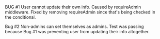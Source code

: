 BUG #1
User cannot update their own info. Caused by requireAdmin middleware. Fixed by removing requireAdmin since that's being checked in the conditional.

Bug #2
Non-admins can set themselves as admins. Test was passing because Bug #1 was preventing user from updating their info altogether.
